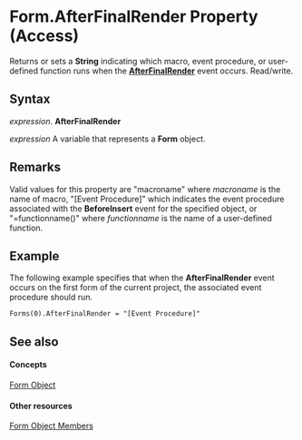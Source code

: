 
# Form.AfterFinalRender Property (Access)

Returns or sets a  **String** indicating which macro, event procedure, or user-defined function runs when the **[AfterFinalRender](89f9cbb5-f002-4783-dc70-17878763e486.md)** event occurs. Read/write.


## Syntax

 _expression_. **AfterFinalRender**

 _expression_ A variable that represents a **Form** object.


## Remarks

Valid values for this property are "macroname" where  _macroname_ is the name of macro, "[Event Procedure]" which indicates the event procedure associated with the **BeforeInsert** event for the specified object, or "=functionname()" where _functionname_ is the name of a user-defined function.


## Example

The following example specifies that when the  **AfterFinalRender** event occurs on the first form of the current project, the associated event procedure should run.


```
Forms(0).AfterFinalRender = "[Event Procedure]" 

```


## See also


#### Concepts


[Form Object](72ef9219-142b-b690-b696-3eba9a5d4522.md)
#### Other resources


[Form Object Members](e1976b58-28ca-8f76-cdf3-6732cb06ce6c.md)